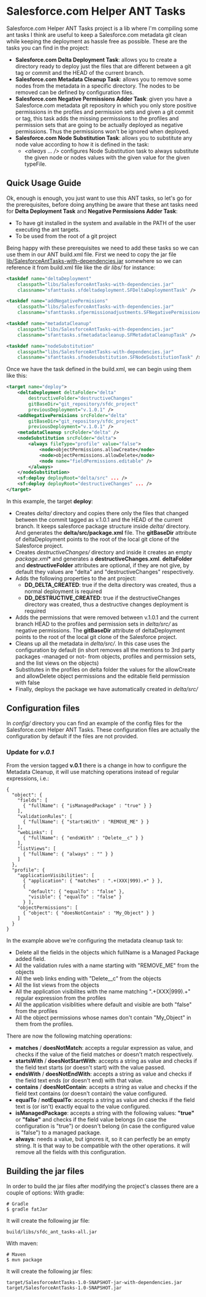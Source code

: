 # Salesforce.com Helper ANT Tasks
Salesforce.com Helper ANT Tasks project is a lib where I'm compiling some ant tasks I think are useful to keep a Salesforce.com metadata git clean while keeping the deployment as hassle free as possible.
These are the tasks you can find in the project:
  - **Salesforce.com Delta Deployment Task**: allows you to create a directory ready to deploy just the files that are different between a git tag or commit and the HEAD of the current branch.
  - **Salesforce.com Metadata Cleanup Task**: allows you to remove some nodes from the metadata in a specific directory. The nodes to be removed can be defined by configuration files.
  - **Salesforce.com Negative Permissions Adder Task**: given you have a Salesforce.com metadata git repository in which you only store positive permissions in the profiles and permission sets and given a git commit or tag, this task adds the missing permissions to the profiles and permission sets that are going to be actually deployed as negative permissions. Thus the permissions won't be ignored when deployed.
  - **Salesforce.com Node Substitution Task**: allows you to substitute any node value according to how it is defined in the task:
    - *<always ... />* configures Node Substitution task to always substitute the given node or nodes values with the given value for the given typeFile. 

## Quick Usage Guide
Ok, enough is enough, you just want to use this ANT tasks, so let's go for the prerequisites, before doing anything be aware that these ant tasks need for **Delta Deployment Task** and **Negative Permissions Adder Task**:
  - To have git installed in the system and available in the PATH of the user executing the ant targets.
  - To be used from the root of a git project

Being happy with these prerequisites we need to add these tasks so we can use them in our ANT build.xml file.
First we need to copy the jar file [lib/SalesforceAntTasks-with-dependencies.jar](https://github.com/amguerrero/sfdc_ant_tasks/blob/master/lib/SalesforceAntTasks-with-dependencies.jar) somewhere so we can reference it from build.xml file like the dir *libs/* for instance:
```xml
<taskdef name="deltaDeployment"
    classpath="libs/SalesforceAntTasks-with-dependencies.jar"
    classname="sfanttasks.sfdeltadeployment.SFDeltaDeploymentTask" />
```
```xml
<taskdef name="addNegativePermisions"
    classpath="libs/SalesforceAntTasks-with-dependencies.jar"
    classname="sfanttasks.sfpermissionadjustments.SFNegativePermissionAdderTask" />
```
```xml
<taskdef name="metadataCleanup"
    classpath="libs/SalesforceAntTasks-with-dependencies.jar"
    classname="sfanttasks.sfmetadatacleanup.SFMetadataCleanupTask" />
```
```xml
<taskdef name="nodeSubstitution"
    classpath="libs/SalesforceAntTasks-with-dependencies.jar"
    classname="sfanttasks.sfnodesubstitution.SFNodeSubstitutionTask" />
```
Once we have the task defined in the build.xml, we can begin using them like this:
```xml
<target name="deploy">
    <deltaDeployment deltaFolder="delta"
        destructiveFolder="destructiveChanges"
        gitBaseDir="git_repository/sfdc_project"
        previousDeployment="v.1.0.1" />
    <addNegativePermisions srcFolder="delta"
        gitBaseDir="git_repository/sfdc_project"
        previousDeployment="v.1.0.1" />
    <metadataCleanup srcFolder="delta" />
    <nodeSubstitution srcFolder="delta">
        <always fileType="profile" value="false">
            <node>objectPermissions.allowCreate</node>
            <node>objectPermissions.allowDelete</node>
            <node name="fieldPermissions.editable" />
        </always>
    </nodeSubstitution>
    <sf:deploy deployRoot="delta/src" ... />
    <sf:deploy deployRoot="destructiveChanges" ... />
</target>
```
In this example, the target **deploy**:
  - Creates *delta/* directory and copies there only the files that changed between the commit tagged as v.1.0.1 and the HEAD of the current branch. It keeps salesforce package structure inside *delta/* directory. And generates the **delta/src/package.xml** file. The **gitBaseDir** attribute of deltaDeployment points to the root of the local git clone of the Salesforce project.
  - Creates *destructiveChanges/* directory and inside it creates an empty *package.xml** and generates a **destructiveChanges.xml**. **deltaFolder** and **destructiveFolder** attributes are optional, if they are not give, by default they values are "delta" and "destructiveChanges" respectively.
  - Adds the following properties to the ant project:
    + **DD_DELTA_CREATED**: true if the delta directory was created, thus a normal deployment is required
    + **DD_DESTRUCTIVE_CREATED**: true if the destructiveChanges directory was created, thus a destructive changes deployment is required
  - Adds the permissions that were removed between v.1.0.1 and the current branch HEAD to the profiles and permission sets in *delta/src/* as negative permissions. The **gitBaseDir** attribute of deltaDeployment points to the root of the local git clone of the Salesforce project.
  - Cleans up all the metadata in *delta/src/*. In this case uses the configuration by default (in short removes all the mentions to 3rd party packages -managed or not- from objects, profiles and permission sets, and the list views on the objects)
  - Substitutes in the profiles on delta folder the values for the allowCreate and allowDelete object permissions and the editable field permission with false
  - Finally, deploys the package we have automatically created in *delta/src/*

## Configuration files
In *config/* directory you can find an example of the config files for the Salesforce.com Helper ANT Tasks. These configuration files are actually the configuration by default if the files are not provided.

### Update for *v.0.1*
From the version tagged **v.0.1** there is a change in how to configure the Metadata Cleanup, it will use matching operations instead of regular expressions, i.e.:
```
{
  "object": {
    "fields": [
      { "fullName": { "isManagedPackage" : "true" } }
    ],
    "validationRules": [
      { "fullName": { "startsWith" : "REMOVE_ME" } }
    ],
    "webLinks": [
      { "fullName": { "endsWith" : "Delete__c" } }
    ],
    "listViews": [
      { "fullName": { "always" : "" } }
    ]
  },
  "profile": {
    "applicationVisibilities": [
      { "application": { "matches" : ".+(XXX|999).+" } },
      {
        "default": { "equalTo" : "false" },
        "visible": { "equalTo" : "false" }
      } ],
    "objectPermissions": [
      { "object": { "doesNotContain" : "My_Object" } }
    ]
  }
}
```
In the example above we're configuring the metadata cleanup task to:
   - Delete all the fields in the objects which fullName is a Managed Package added field.
   - All the validation rules with a name starting with "REMOVE_ME" from the objects
   - All the web links ending with "Delete__c" from the objects
   - All the list views from the objects
   - All the application visibilites with the name matching ".+(XXX|999).+" regular expression from the profiles
   - All the application visiblities where default and visible are both "false" from the profiles
   - All the object permissions whose names don't contain "My_Object" in them from the profiles.

There are now the following matching operations:
   - **matches** / **doesNotMatch**: accepts a regular expression as value, and checks if the value of the field matches or doesn't match respectively.
   - **startsWith** / **doesNotStartWith**: accepts a string as value and checks if the field text starts (or doesn't start) with the value passed.
   - **endsWith** / **doesNotEndWith**: accepts a string as value and checks if the field text ends (or doesn't end) with that value.
   - **contains** / **doesNotContain**: accepts a string as value and checks if the field text contains (or doesn't contain) the value configured.
   - **equalTo** / **notEqualTo**: accepts a string as value and checks if the field text is (or isn't) exactly equal to the value configured.
   - **isManagedPackage**: accepts a string with the following values: **"true"** or **"false"** and checks if the field value belongs (in case the configuration is "true") or doesn't belong (in case the configured value is "false") to a managed package.
   - **always**: needs a value, but ignores it, so it can perfectly be an empty string. It is that way to be compatible with the other operations. it will remove all the fields with this configuration.

## Building the jar files
In order to build the jar files after modifying the project's classes there are a couple of options:
With gradle:
```
# Gradle
$ gradle fatJar
```
It will create the following jar file:
```
build/libs/sfdc_ant_tasks-all.jar
```
With maven:
```
# Maven
$ mvn package
```
It will create the following jar files:
```
target/SalesforceAntTasks-1.0-SNAPSHOT-jar-with-dependencies.jar
target/SalesforceAntTasks-1.0-SNAPSHOT.jar
```
